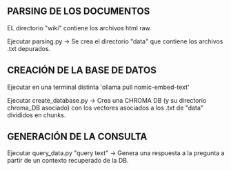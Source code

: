 ## PARSING DE LOS DOCUMENTOS
EL directorio "wiki" contiene los archivos html raw. 

Ejecutar parsing.py -> Se crea el directorio "data" que contiene los archivos .txt depurados.

## CREACIÓN DE LA BASE DE DATOS
Ejecutar en una terminal distinta 'ollama pull nomic-embed-text'

Ejecutar create_database.py -> Crea una CHROMA DB (y su directorio chroma_DB asociado) con los vectores asociados a los .txt de "data" divididos en chunks.

## GENERACIÓN DE LA CONSULTA
Ejecutar query_data.py "query text" -> Genera una respuesta a la pregunta a partir de un contexto recuperado de la DB.